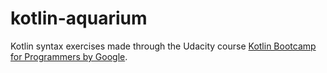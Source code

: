 # kotlin-aquarium

Kotlin syntax exercises made through the Udacity course [Kotlin Bootcamp for Programmers by Google](https://www.udacity.com/course/kotlin-bootcamp-for-programmers--ud9011).
